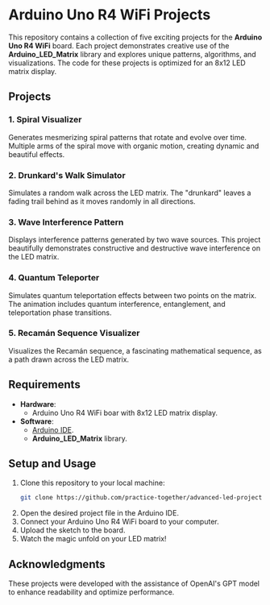 # Arduino Uno R4 WiFi Projects

This repository contains a collection of five exciting projects for the **Arduino Uno R4 WiFi** board. Each project demonstrates creative use of the **Arduino_LED_Matrix** library and explores unique patterns, algorithms, and visualizations. The code for these projects is optimized for an 8x12 LED matrix display.

## Projects

### 1. **Spiral Visualizer**
Generates mesmerizing spiral patterns that rotate and evolve over time. Multiple arms of the spiral move with organic motion, creating dynamic and beautiful effects.


### 2. **Drunkard's Walk Simulator**
Simulates a random walk across the LED matrix. The "drunkard" leaves a fading trail behind as it moves randomly in all directions.

### 3. **Wave Interference Pattern**
Displays interference patterns generated by two wave sources. This project beautifully demonstrates constructive and destructive wave interference on the LED matrix.

### 4. **Quantum Teleporter**
Simulates quantum teleportation effects between two points on the matrix. The animation includes quantum interference, entanglement, and teleportation phase transitions.

### 5. **Recamán Sequence Visualizer**
Visualizes the Recamán sequence, a fascinating mathematical sequence, as a path drawn across the LED matrix.

## Requirements

- **Hardware**:
  - Arduino Uno R4 WiFi boar with 8x12 LED matrix display.
- **Software**:
  - [Arduino IDE](https://www.arduino.cc/en/software).
  - **Arduino_LED_Matrix** library.

## Setup and Usage

1. Clone this repository to your local machine:
   ```bash
   git clone https://github.com/practice-together/advanced-led-projects.git
   ```
2. Open the desired project file in the Arduino IDE.
3. Connect your Arduino Uno R4 WiFi board to your computer.
4. Upload the sketch to the board.
5. Watch the magic unfold on your LED matrix!

## Acknowledgments
These projects were developed with the assistance of OpenAI's GPT model to enhance readability and optimize performance.